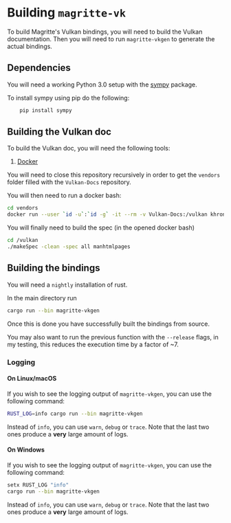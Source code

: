# Building `magritte-vk`

To build Magritte's Vulkan bindings, you will need to build the Vulkan documentation.
Then you will need to run `magritte-vkgen` to generate the actual bindings.

## Dependencies

You will need a working Python 3.0 setup with the [sympy](https://github.com/sympy/sympy) package.

To install sympy using pip do the following:

```sh
    pip install sympy
```

## Building the Vulkan doc

To build the Vulkan doc, you will need the following tools:

1. [Docker](https://www.docker.com/)

You will need to close this repository recursively in order to get the `vendors` folder filled with the `Vulkan-Docs` repository.

You will then need to run a docker bash:

```sh
cd vendors
docker run --user `id -u`:`id -g` -it --rm -v Vulkan-Docs:/vulkan khronosgroup/docker-images:asciidoctor-spec /bin/bash
```

You will finally need to build the spec (in the opened docker bash)

```sh
cd /vulkan
./makeSpec -clean -spec all manhtmlpages
```

## Building the bindings

You will need a `nightly` installation of rust.

In the main directory run

```sh
cargo run --bin magritte-vkgen
```

Once this is done you have successfully built the bindings from source.

You may also want to run the previous function with the `--release` flags, in my testing, this reduces the execution time by a factor of ~7.

### Logging

#### On Linux/macOS

If you wish to see the logging output of `magritte-vkgen`, you can use the following command:

```sh
RUST_LOG=info cargo run --bin magritte-vkgen
```

Instead of `info`, you can use `warn`, `debug` or `trace`. Note that the last two ones produce a **very** large amount of logs.

#### On Windows

If you wish to see the logging output of `magritte-vkgen`, you can use the following command:

```sh
setx RUST_LOG "info"
cargo run --bin magritte-vkgen
```

Instead of `info`, you can use `warn`, `debug` or `trace`. Note that the last two ones produce a **very** large amount of logs.
